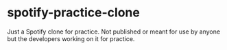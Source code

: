 # spotify-practice-clone
Just a Spotify clone for practice. Not published or meant for use by anyone but the developers working on it for practice.
